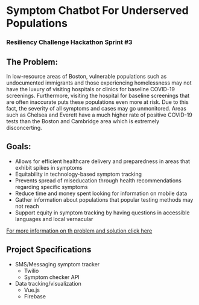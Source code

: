 # Symptom Chatbot For Underserved Populations
### Resiliency Challenge Hackathon Sprint #3




## The Problem: 
 In low-resource areas of Boston, vulnerable populations such as undocumented immigrants and those experiencing 
 homelessness may not have the luxury of visiting hospitals or clinics for baseline COVID-19 screenings. Furthermore, 
 visiting the hospital for baseline screenings that are often inaccurate puts these populations even more at risk. 
 Due to this fact, the severity of all symptoms and cases may go unmonitored. Areas such as Chelsea and Everett have a 
 much higher rate of positive COVID-19 tests than the Boston and Cambridge area which is extremely disconcerting. 
 
## Goals:
* Allows for efficient healthcare delivery and preparedness in areas that exhibit spikes in symptoms
* Equitability in technology-based symptom tracking
* Prevents spread of miseducation through health recommendations regarding specific symptoms
* Reduce time and money spent looking for information on mobile data
* Gather information about populations that popular testing methods may not reach
* Support equity in symptom tracking by having questions in accessible languages and local vernacular 

 [For more information on th problem and solution click here](https://docs.google.com/document/d/1gxbA9LDHWn-PT-baF3bczof_DNbejiGAD6M3sFGeZ8M/edit?usp=sharing)



## Project Specifications
* SMS/Messaging symptom tracker
  - Twilio
  - Symptom checker API
* Data tracking/visualization
  - Vue.js
  - Firebase


  
